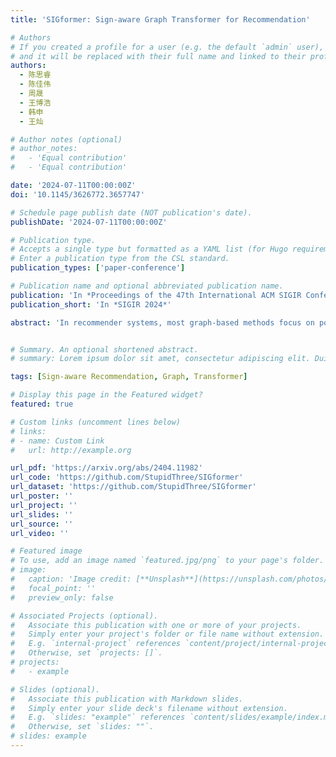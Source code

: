 ```yaml
---
title: 'SIGformer: Sign-aware Graph Transformer for Recommendation'

# Authors
# If you created a profile for a user (e.g. the default `admin` user), write the username (folder name) here
# and it will be replaced with their full name and linked to their profile.
authors:
  - 陈思睿
  - 陈佳伟
  - 周晟
  - 王博浩
  - 韩申
  - 王灿

# Author notes (optional)
# author_notes:
#   - 'Equal contribution'
#   - 'Equal contribution'

date: '2024-07-11T00:00:00Z'
doi: '10.1145/3626772.3657747'

# Schedule page publish date (NOT publication's date).
publishDate: '2024-07-11T00:00:00Z'

# Publication type.
# Accepts a single type but formatted as a YAML list (for Hugo requirements).
# Enter a publication type from the CSL standard.
publication_types: ['paper-conference']

# Publication name and optional abbreviated publication name.
publication: 'In *Proceedings of the 47th International ACM SIGIR Conference on Research and Development in Information Retrieval*'
publication_short: 'In *SIGIR 2024*'

abstract: 'In recommender systems, most graph-based methods focus on positive user feedback, while overlooking the valuable negative feedback. Integrating both positive and negative feedback to form a signed graph can lead to a more comprehensive understanding of user preferences. However, the existing efforts to incorporate both types of feedback are sparse and face two main limitations: 1) They process positive and negative feedback separately, which fails to holistically leverage the collaborative information within the signed graph; 2) They rely on MLPs or GNNs for information extraction from negative feedback, which may not be effective. To overcome these limitations, we introduceSIGformer, a new method that employs the transformer architecture to sign-aware graph-based recommendation. SIGformer incorporates two innovative positional encodings that capture the spectral properties and path patterns of the signed graph, enabling the full exploitation of the entire graph. Our extensive experiments across five real-world datasets demonstrate the superiority of SIGformer over state-of-the-art methods. The code is available at https://github.com/StupidThree/SIGformer.'


# Summary. An optional shortened abstract.
# summary: Lorem ipsum dolor sit amet, consectetur adipiscing elit. Duis posuere tellus ac convallis placerat. Proin tincidunt magna sed ex sollicitudin condimentum.

tags: [Sign-aware Recommendation, Graph, Transformer]

# Display this page in the Featured widget?
featured: true

# Custom links (uncomment lines below)
# links:
# - name: Custom Link
#   url: http://example.org

url_pdf: 'https://arxiv.org/abs/2404.11982'
url_code: 'https://github.com/StupidThree/SIGformer'
url_dataset: 'https://github.com/StupidThree/SIGformer'
url_poster: ''
url_project: ''
url_slides: ''
url_source: ''
url_video: ''

# Featured image
# To use, add an image named `featured.jpg/png` to your page's folder.
# image:
#   caption: 'Image credit: [**Unsplash**](https://unsplash.com/photos/pLCdAaMFLTE)'
#   focal_point: ''
#   preview_only: false

# Associated Projects (optional).
#   Associate this publication with one or more of your projects.
#   Simply enter your project's folder or file name without extension.
#   E.g. `internal-project` references `content/project/internal-project/index.md`.
#   Otherwise, set `projects: []`.
# projects:
#   - example

# Slides (optional).
#   Associate this publication with Markdown slides.
#   Simply enter your slide deck's filename without extension.
#   E.g. `slides: "example"` references `content/slides/example/index.md`.
#   Otherwise, set `slides: ""`.
# slides: example
---
```


<!-- {{% callout note %}}
Click the _Cite_ button above to demo the feature to enable visitors to import publication metadata into their reference management software.
{{% /callout %}}

{{% callout note %}}
Create your slides in Markdown - click the _Slides_ button to check out the example.
{{% /callout %}}

Add the publication's **full text** or **supplementary notes** here. You can use rich formatting such as including [code, math, and images](https://docs.hugoblox.com/content/writing-markdown-latex/). -->
